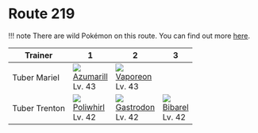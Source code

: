 # Route 219

!!! note
    There are wild Pokémon on this route. You can find out more [here](/wild_pokemon/route_219/).


Trainer       | 1                                   | 2                                   | 3                                   
---           | ---                                 | ---                                 | ---                                 
Tuber Mariel  | ![][184]<br> [Azumarill]<br> Lv. 43 | ![][134]<br> [Vaporeon]<br> Lv. 43  
Tuber Trenton | ![][061]<br> [Poliwhirl]<br> Lv. 42 | ![][423]<br> [Gastrodon]<br> Lv. 42 | ![][400]<br> [Bibarel]<br> Lv. 42   


[Poliwhirl]: /pokemon_changes/061/
[Vaporeon]: /pokemon_changes/134/
[Azumarill]: /pokemon_changes/184/
[Bibarel]: /pokemon_changes/400/
[Gastrodon]: /pokemon_changes/423/
[061]: /img/pokemon/061.png
[134]: /img/pokemon/134.png
[184]: /img/pokemon/184.png
[400]: /img/pokemon/400.png
[423]: /img/pokemon/423.png
